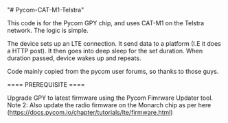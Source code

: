 "# Pycom-CAT-M1-Telstra" 


This code is for the Pycom GPY chip, and uses CAT-M1 on the Telstra network. The logic is simple.

The device sets up an LTE connection.
It send data to a platform (I.E it does a HTTP post).
It then goes into deep sleep for the set duration.
When duration passed, device wakes up and repeats. 

Code mainly copied from the pycom user forums, so thanks to those guys. 


==== PREREQUISITE ====

Upgrade GPY to latest firmware using the Pycom Fimrware Updater tool. 
Note 2:
Also update the radio firmware on the Monarch chip as per here (https://docs.pycom.io/chapter/tutorials/lte/firmware.html)
